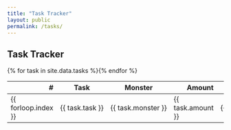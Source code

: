 ```yaml
---
title: "Task Tracker"
layout: public
permalink: /tasks/
---
```


## Task Tracker

<table>
  <thead>
    <tr>
      <th style="text-align: right">#</th>
      <th>Task</th>
      <th>Monster</th>
      <th style="text-align: right">Amount</th>
      <th>Area</th>
    </tr>
  </thead>
  <tbody>
    {% for task in site.data.tasks %}<tr>
      <td>{{ forloop.index }}</td><td nowrap>{{ task.task }}</td><td nowrap>{{ task.monster }}</td><td>{{ task.amount }}</td><td nowrap>{{ task.area }}</td>
    </tr>{% endfor %}
  </tbody>
</table>
